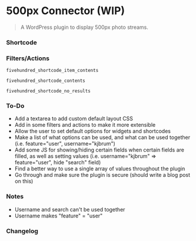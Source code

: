 # 500px Connector (WIP)

> A WordPress plugin to display 500px photo streams.


### Shortcode


### Filters/Actions

`fivehundred_shortcode_item_contents`

`fivehundred_shortcode_contents`

`fivehundred_shortcode_no_results`


### To-Do

- Add a textarea to add custom default layout CSS
- Add in some filters and actions to make it more extensible
- Allow the user to set default options for widgets and shortcodes
- Make a list of what options can be used, and what can be used together (i.e. feature="user", username="kjbrum")
- Add some JS for showing/hiding certain fields when certain fields are filled, as well as setting values (i.e. username="kjbrum" => feature="user", hide "search" field)
- Find a better way to use a single array of values throughout the plugin
- Go through and make sure the plugin is secure (should write a blog post on this)


### Notes

- Username and search can't be used together
- Username makes "feature" = "user"

### Changelog
